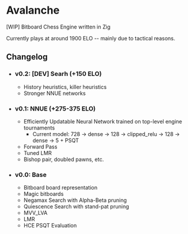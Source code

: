 # Avalanche

[WIP] Bitboard Chess Engine written in Zig

Currently plays at around 1900 ELO -- mainly due to tactical reasons.

## Changelog

- ### v0.2: [DEV] Searh  (+150 ELO)
    - History heuristics, killer heuristics
    - Stronger NNUE networks

- ### v0.1: NNUE  (+275-375 ELO)
    - Efficiently Updatable Neural Network trained on top-level engine tournaments
        - Current model: 728 -> dense -> 128 -> clipped_relu -> 128 -> dense -> 5 + PSQT
    - Forward Pass
    - Tuned LMR
    - Bishop pair, doubled pawns, etc.

- ### v0.0: Base
    - Bitboard board representation
    - Magic bitboards
    - Negamax Search with Alpha-Beta pruning
    - Quiescence Search with stand-pat pruning
    - MVV_LVA
    - LMR
    - HCE PSQT Evaluation
